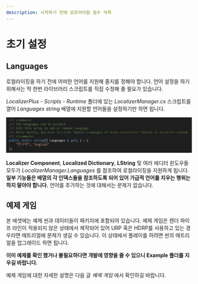 ```yaml
---
description: 시작하기 전에 갖추어야할 필수 덕목
---
```


# 초기 설정

## Languages

로컬라이징을 하기 전에 어떠한 언어를 지원해 줄지를 정해야 합니다. 언어 설정을 하기 위해서는 딱 한번 라이브러리 스크립트를 직접 수정해 줄 필요가 있습니다.

_LocalizerPlus - Scripts - Runtime_ 폴더에 있는 _LocalizerManager.cs_ 스크립트를 열어 _Languages_ string 배열에 지원할 언어들을 설정하기만 하면 됩니다.

![&#xC774;&#xAC83;&#xB9CC; &#xBC14;&#xAFB8;&#xBA74; &#xB41C;&#xB2E4;&#xACE0;? &#xC138;&#xC5D0;&#xC0C1;&#xC5D0;!](.gitbook/assets/initial_settings_languages.png)

**Localizer Component**, **Localized Dictionary**, **LString** 및 여러 에디터 윈도우들 모두가 _LocalizerManager.Languages_ 를 참조하여 로컬라이징을 지원하게 됩니다. **일부 기능들은 배열의 각 인덱스들을 참조하도록 되어 있어 가급적 언어를 지우는 행위는 하지 말아야 합니다.** 언어를 추가하는 것에 대해서는 문제가 없습니다.

## 예제 게임

본 에셋에는 예제 씬과 데이터들이 패키지에 포함되어 있습니다. 예제 게임은 렌더 파이프 라인이 적용되지 않은 상태에서 제작되어 있어 URP 혹은 HDRP를 사용하고 있는 경우라면 매트리얼에 문제가 생길 수 있습니다. 이 상태에서 플레이를 하려면 씬의 매트리얼을 업그레이드 하면 됩니다.

**이미 예제를 확인 했거나 불필요하다면 개발에 영향을 줄 수 있으니 Example 폴더를 지우길 바랍니다.**

예제 게임에 대한 자세한 설명은 다음 글 _예제 게임_ 에서 확인하길 바랍니다.

